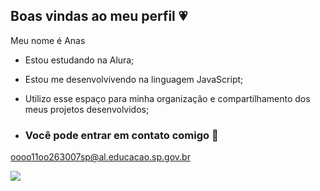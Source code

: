 ## Boas vindas ao meu perfil 💗

Meu nome é Anas 

- Estou estudando na Alura;
- Estou me desenvolvivendo na linguagem JavaScript;
- Utilizo esse espaço para minha organização e compartilhamento dos meus projetos desenvolvidos;

- ### Você pode entrar em contato comigo 📧

 oooo11oo263007sp@al.educacao.sp.gov.br

![](https://tenor.com/pt-BR/view/wave-joy-inside-out-gif-11622749)


